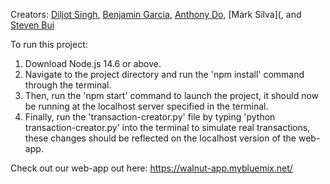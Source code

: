 Creators: [Diljot Singh](https://github.com/DiljotSingh), [Benjamin Garcia](https://github.com/benjamingarcia10), [Anthony Do](https://github.com/anthonydo1), [Mark Silva](, and [Steven Bui](https://github.com/Stevenbui21)

To run this project:
1. Download Node.js 14.6 or above.
2. Navigate to the project directory and run the 'npm install' command through the terminal.
3. Then, run the 'npm start' command to launch the project, it should now be running at the localhost server specified in the terminal.
4. Finally, run the 'transaction-creator.py' file by typing 'python transaction-creator.py' into the terminal to simulate real transactions, these changes should be reflected on the localhost version of the web-app.

Check out our web-app out here: https://walnut-app.mybluemix.net/

